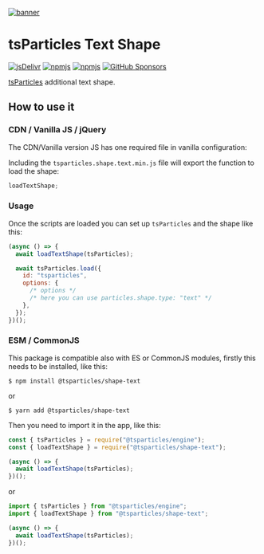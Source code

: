 [![banner](https://particles.js.org/images/banner2.png)](https://particles.js.org)

# tsParticles Text Shape

[![jsDelivr](https://data.jsdelivr.com/v1/package/npm/@tsparticles/shape-text/badge)](https://www.jsdelivr.com/package/npm/@tsparticles/shape-text)
[![npmjs](https://badge.fury.io/js/@tsparticles/shape-text.svg)](https://www.npmjs.com/package/@tsparticles/shape-text)
[![npmjs](https://img.shields.io/npm/dt/@tsparticles/shape-text)](https://www.npmjs.com/package/@tsparticles/shape-text) [![GitHub Sponsors](https://img.shields.io/github/sponsors/matteobruni)](https://github.com/sponsors/matteobruni)

[tsParticles](https://github.com/matteobruni/tsparticles) additional text shape.

## How to use it

### CDN / Vanilla JS / jQuery

The CDN/Vanilla version JS has one required file in vanilla configuration:

Including the `tsparticles.shape.text.min.js` file will export the function to load the shape:

```javascript
loadTextShape;
```

### Usage

Once the scripts are loaded you can set up `tsParticles` and the shape like this:

```javascript
(async () => {
  await loadTextShape(tsParticles);

  await tsParticles.load({
    id: "tsparticles",
    options: {
      /* options */
      /* here you can use particles.shape.type: "text" */
    },
  });
})();
```

### ESM / CommonJS

This package is compatible also with ES or CommonJS modules, firstly this needs to be installed, like this:

```shell
$ npm install @tsparticles/shape-text
```

or

```shell
$ yarn add @tsparticles/shape-text
```

Then you need to import it in the app, like this:

```javascript
const { tsParticles } = require("@tsparticles/engine");
const { loadTextShape } = require("@tsparticles/shape-text");

(async () => {
  await loadTextShape(tsParticles);
})();
```

or

```javascript
import { tsParticles } from "@tsparticles/engine";
import { loadTextShape } from "@tsparticles/shape-text";

(async () => {
  await loadTextShape(tsParticles);
})();
```
